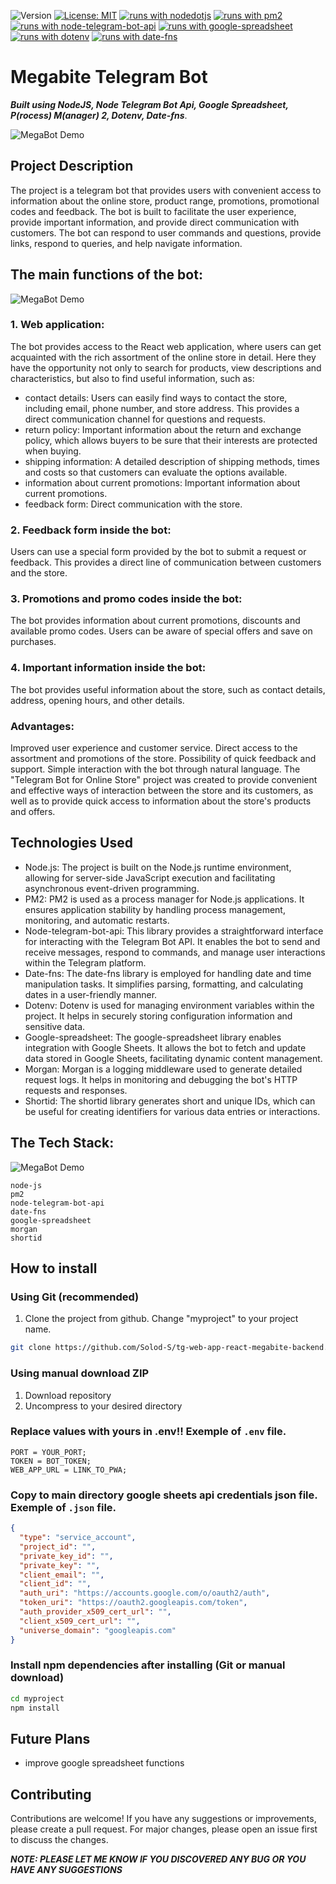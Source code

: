 ![Version](https://img.shields.io/badge/Version-1.0-blue.svg?cacheSeconds=2592000)
[![License: MIT](https://img.shields.io/badge/License-MIT-yellow.svg)](https://opensource.org/licenses/MIT)
[![runs with nodedotjs](https://img.shields.io/badge/Runs%20with%20NodeJs-000.svg?style=flat-square&logo=nodedotjs&labelColor=f3f3f3&logoColor=#339933)](https://nodejs.org/ru)
[![runs with pm2](https://img.shields.io/badge/Runs%20with%20PM2-000.svg?style=flat-square&logo=pm2&labelColor=f3f3f3&logoColor=2B037A)](https://www.npmjs.com/package/pm2)
[![runs with node-telegram-bot-api](https://img.shields.io/badge/Runs%20with%20Node_Telegram_Bot_Api-000.svg?style=flat-square&logo=telegram&labelColor=f3f3f3&logoColor=#26A5E4)](https://www.npmjs.com/package/node-telegram-bot-api)
[![runs with google-spreadsheet](https://img.shields.io/badge/Runs%20with%20Google_Spreadsheet-000.svg?style=flat-square&logo=googlesheets&labelColor=f3f3f3&logoColor=#34A853)](https://www.npmjs.com/package/google-spreadsheet)
[![runs with dotenv](https://img.shields.io/badge/Runs%20with%20dotenv-000.svg?style=flat-square&logo=dotenv&labelColor=f3f3f3&logoColor=#ECD53FE4)](https://www.npmjs.com/package/dotenv)
[![runs with date-fns](https://img.shields.io/badge/Runs%20with%20Date_fns-000.svg?style=flat-square&logo=clockify&labelColor=f3f3f3&logoColor=#770C56)](https://www.npmjs.com/package/date-fns)

# Megabite Telegram Bot

**_Built using NodeJS, Node Telegram Bot Api, Google Spreadsheet, P(rocess) M(anager) 2, Dotenv, Date-fns_**.

![MegaBot Demo](/img//1-min.jpg)

## Project Description

The project is a telegram bot that provides users with convenient access to information about the online store, product range, promotions, promotional codes and feedback. The bot is built to facilitate the user experience, provide important information, and provide direct communication with customers. The bot can respond to user commands and questions, provide links, respond to queries, and help navigate information.

## The main functions of the bot:

![MegaBot Demo](/img//3-min.jpg)

### 1. Web application:

The bot provides access to the React web application, where users can get acquainted with the rich assortment of the online store in detail. Here they have the opportunity not only to search for products, view descriptions and characteristics, but also to find useful information, such as:

- contact details: Users can easily find ways to contact the store, including email, phone number, and store address. This provides a direct communication channel for questions and requests.
- return policy: Important information about the return and exchange policy, which allows buyers to be sure that their interests are protected when buying.
- shipping information: A detailed description of shipping methods, times and costs so that customers can evaluate the options available.
- information about current promotions: Important information about current promotions.
- feedback form: Direct communication with the store.

### 2. Feedback form inside the bot:

Users can use a special form provided by the bot to submit a request or feedback. This provides a direct line of communication between customers and the store.

### 3. Promotions and promo codes inside the bot:

The bot provides information about current promotions, discounts and available promo codes. Users can be aware of special offers and save on purchases.

### 4. Important information inside the bot:

The bot provides useful information about the store, such as contact details, address, opening hours, and other details.

### Advantages:

Improved user experience and customer service.
Direct access to the assortment and promotions of the store.
Possibility of quick feedback and support.
Simple interaction with the bot through natural language.
The "Telegram Bot for Online Store" project was created to provide convenient and effective ways of interaction between the store and its customers, as well as to provide quick access to information about the store's products and offers.

## Technologies Used

- Node.js: The project is built on the Node.js runtime environment, allowing for server-side JavaScript execution and facilitating asynchronous event-driven programming.
- PM2: PM2 is used as a process manager for Node.js applications. It ensures application stability by handling process management, monitoring, and automatic restarts.
- Node-telegram-bot-api: This library provides a straightforward interface for interacting with the Telegram Bot API. It enables the bot to send and receive messages, respond to commands, and manage user interactions within the Telegram platform.
- Date-fns: The date-fns library is employed for handling date and time manipulation tasks. It simplifies parsing, formatting, and calculating dates in a user-friendly manner.
- Dotenv: Dotenv is used for managing environment variables within the project. It helps in securely storing configuration information and sensitive data.
- Google-spreadsheet: The google-spreadsheet library enables integration with Google Sheets. It allows the bot to fetch and update data stored in Google Sheets, facilitating dynamic content management.
- Morgan: Morgan is a logging middleware used to generate detailed request logs. It helps in monitoring and debugging the bot's HTTP requests and responses.
- Shortid: The shortid library generates short and unique IDs, which can be useful for creating identifiers for various data entries or interactions.

## The Tech Stack:

![MegaBot Demo](/img//2-min.jpg)

    node-js
    pm2
    node-telegram-bot-api
    date-fns
    google-spreadsheet
    morgan
    shortid

## How to install

### Using Git (recommended)

1.  Clone the project from github. Change "myproject" to your project name.

```bash
git clone https://github.com/Solod-S/tg-web-app-react-megabite-backend.git ./myproject
```

### Using manual download ZIP

1.  Download repository
2.  Uncompress to your desired directory

### Replace values with yours in .env!! Exemple of `.env` file.

```env
PORT = YOUR_PORT;
TOKEN = BOT_TOKEN;
WEB_APP_URL = LINK_TO_PWA;
```

### Copy to main directory google sheets api credentials json file. Exemple of `.json` file.

```json
{
  "type": "service_account",
  "project_id": "",
  "private_key_id": "",
  "private_key": "",
  "client_email": "",
  "client_id": "",
  "auth_uri": "https://accounts.google.com/o/oauth2/auth",
  "token_uri": "https://oauth2.googleapis.com/token",
  "auth_provider_x509_cert_url": "",
  "client_x509_cert_url": "",
  "universe_domain": "googleapis.com"
}
```

### Install npm dependencies after installing (Git or manual download)

```bash
cd myproject
npm install
```

## Future Plans

- improve google spreadsheet functions

## Contributing

Contributions are welcome! If you have any suggestions or improvements, please
create a pull request. For major changes, please open an issue first to discuss
the changes.

**_NOTE: PLEASE LET ME KNOW IF YOU DISCOVERED ANY BUG OR YOU HAVE ANY
SUGGESTIONS_**

<!-- https://www.npmjs.com/package/react-image-gallery -->
